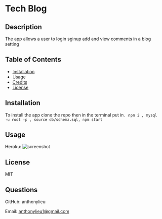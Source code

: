 # Tech Blog

## Description

The app allows a user to login sginup add and view comments in a blog setting

## Table of Contents

- [Installation](#installation)
- [Usage](#usage)
- [Credits](#credits)
- [License](#license)

## Installation

To install the app clone the repo then in the terminal put in.
` npm i , mysql -u root -p , source db/schema.sql, npm start`

## Usage
Heroku:
![screenshot]()

## License 
MIT

## Questions

GitHub: anthonylieu

Email: anthonylieu1@gmail.com
